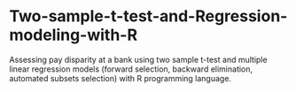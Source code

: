 # Two-sample-t-test-and-Regression-modeling-with-R
Assessing pay disparity at a bank using two sample t-test and multiple linear regression models (forward selection, backward elimination, automated subsets selection) with R programming language.
